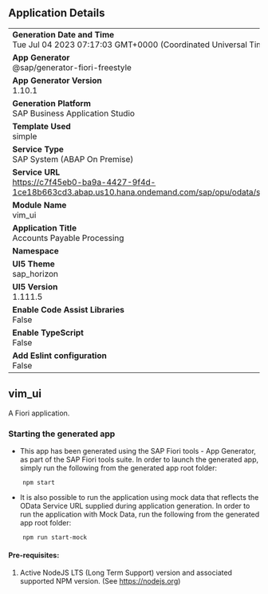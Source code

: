 ## Application Details
|               |
| ------------- |
|**Generation Date and Time**<br>Tue Jul 04 2023 07:17:03 GMT+0000 (Coordinated Universal Time)|
|**App Generator**<br>@sap/generator-fiori-freestyle|
|**App Generator Version**<br>1.10.1|
|**Generation Platform**<br>SAP Business Application Studio|
|**Template Used**<br>simple|
|**Service Type**<br>SAP System (ABAP On Premise)|
|**Service URL**<br>https://c7f45eb0-ba9a-4427-9f4d-1ce18b663cd3.abap.us10.hana.ondemand.com/sap/opu/odata/sap/Z_SB_INVOICE_POSTING
|**Module Name**<br>vim_ui|
|**Application Title**<br>Accounts Payable Processing|
|**Namespace**<br>|
|**UI5 Theme**<br>sap_horizon|
|**UI5 Version**<br>1.111.5|
|**Enable Code Assist Libraries**<br>False|
|**Enable TypeScript**<br>False|
|**Add Eslint configuration**<br>False|

## vim_ui

A Fiori application.

### Starting the generated app

-   This app has been generated using the SAP Fiori tools - App Generator, as part of the SAP Fiori tools suite.  In order to launch the generated app, simply run the following from the generated app root folder:

```
    npm start
```

- It is also possible to run the application using mock data that reflects the OData Service URL supplied during application generation.  In order to run the application with Mock Data, run the following from the generated app root folder:

```
    npm run start-mock
```

#### Pre-requisites:

1. Active NodeJS LTS (Long Term Support) version and associated supported NPM version.  (See https://nodejs.org)


